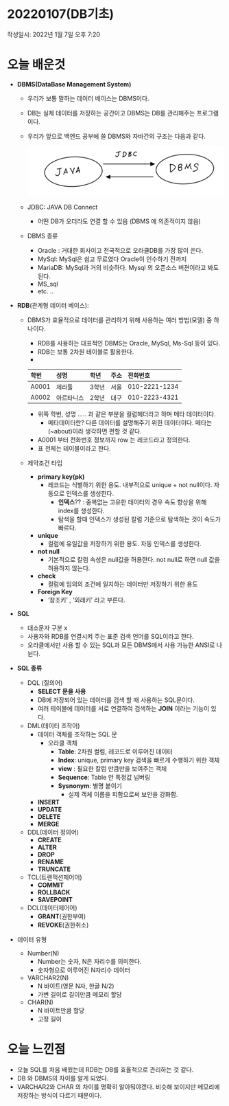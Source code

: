 # 20220107(DB기초)

작성일시: 2022년 1월 7일 오후 7:20

# 오늘 배운것

- **DBMS(DataBase Management System)**
    - 우리가 보통 말하는 데이터 베이스는 DBMS이다.
    - DB는 실제 데이터를 저장하는 공간이고 DBMS는 DB를 관리해주는 프로그램이다.
    - 우리가 앞으로 백엔드 공부에 쓸 DBMS와 자바간의 구조는 다음과 같다.
        
        ![A5E2D170-AF77-486E-AF08-91DB21575CF1.jpeg](20220107(DB기초)/A5E2D170-AF77-486E-AF08-91DB21575CF1.jpeg)
        
    - JDBC:  JAVA DB Connect
        - 어떤 DB가 오더라도 연결 할 수 있음 (DBMS 에 의존적이지 않음)
    - DBMS 종류
        - Oracle : 거대한 회사이고 전국적으로 오라클DB를 가장 많이 쓴다.
        - MySql: MySql은 쉽고 무료였다 Oracle이 인수하기 전까지
        - MariaDB: MySql과 거의 비슷하다. Mysql 의 오픈소스 버젼이라고 봐도 된다.
        - MS_sql
        - etc. ..

- **RDB**(관계형 데이터 베이스):
    - DBMS가 효율적으로 데이터를 관리하기 위해 사용하는 여러 방법(모델) 중 하나이다.
        - RDB를 사용하는 대표적인 DBMS는 Oracle, MySql, Ms-Sql 등이 있다.
        - RDB는 보통 2차원 테이블로 활용한다.
        - 
        
        | 학번 | 성명 | 학년 | 주소 | 전화번호 |
        | --- | --- | --- | --- | --- |
        | A0001 | 제라툴 | 3학년 | 서울 | 010-2221-1234 |
        | A0002 | 아르타니스 | 2학년 | 대구 | 010-2223-4321 |
        - 위쪽 학번, 성명 ..... 과 같은 부분을 컬럼헤더라고 하며 메타 데이터이다.
            - 메타데이터란?    다른 데이터를 설명해주기 위한 데이터이다. 메타는 (~about)이라 생각하면 편할 것 같다.
        - A0001 부터 전화번호 정보까지 row 는 레코드라고 정의한다.
        - 표 전체는 테이블이라고 한다.
    - 제약조건 타입
        - **primary key(pk)**
            - 레코드는 식별하기 위한 용도. 내부적으로 unique + not null이다. 자동으로 인덱스를 생성한다.
                - **인덱스**?? :  중복없는 고유한 데이터의 경우 속도 향상을 위해 index를 생성한다.
                - 탐색을 할때 인덱스가 생성된 칼럼 기준으로 탐색하는 것이 속도가 빠르다.
        - **unique**
            - 컬럼에 유일값을 저장하기 위한 용도. 자동 인덱스를 생성한다.
        - **not null**
            - 기본적으로 칼럼 속성은 null값을 허용한다. not null로 하면 null 값을 허용하지 않는다.
        - **check**
            - 컬럼에 임의의 조건에 일치하는 데이터만 저장하기 위한 용도
        - **Foreign Key**
            - ‘참조키’ , ‘외래키’ 라고 부른다.
            
- **SQL**
    - 대소문자 구분 x
    - 사용자와 RDB를 연결시켜 주는 표준 검색 언어를 SQL이라고 한다.
    - 오라클에서만 사용 할 수 있는 SQL과 모든 DBMS에서 사용 가능한 ANSI로 나뉜다.

- **SQL 종류**
    - DQL (질의어)
        - **SELECT 문을 사용**
        - DB에 저장되어 있는 데이터를 검색 할 때 사용하는 SQL문이다.
        - 여러 테이블에 데이터를 서로 연결하여 검색하는 **JOIN** 이라는 기능이 있다.
    - DML(데이터 조작어)
        - 데이터 객체를 조작하는 SQL 문
            - 오라클 객체
                - **Table**: 2차원 컬럼, 레코드로 이루어진 데이터
                - **Index**: unique, primary key 검색을 빠르게 수행하기 위한 객체
                - **view** : 필요한 칼럼 만큼만을 보여주는 객체
                - **Sequence**: Table 안 특정값 넘버링
                - **Sysnonym**:  별명 붙이기
                    - 실제 객체 이름을 피함으로써 보안을 강화함.
        - **INSERT**
        - **UPDATE**
        - **DELETE**
        - **MERGE**
    - DDL(데이터 정의어)
        - **CREATE**
        - **ALTER**
        - **DROP**
        - **RENAME**
        - **TRUNCATE**
    - TCL(트랜잭션제어어)
        - **COMMIT**
        - **ROLLBACK**
        - **SAVEPOINT**
    - DCL(데이터제어어)
        - **GRANT**(권한부여)
        - **REVOKE**(권한취소)

- 데이터 유형
    - Number(N)
        - Number는 숫자, N은 자리수를 의미한다.
        - 숫자형으로 이루어진 N자리수 데이터
    - VARCHAR2(N)
        - N 바이트(영문 N자, 한글 N/2)
        - 가변 길이로 길이만큼 메모리 할당
    - CHAR(N)
        - N 바이트만큼 할당
        - 고정 길이

# 오늘 느낀점

- 오늘 SQL를 처음 배웠는데 RDB는 DB를 효율적으로 관리하는 것 같다.
- DB 와 DBMS의 차이를 알게 되었다.
- VARCHAR2와 CHAR 의 차이를 명확히 알아둬야겠다. 비슷해 보이지만 메모리에 저장하는 방식이 다르기 때문이다.